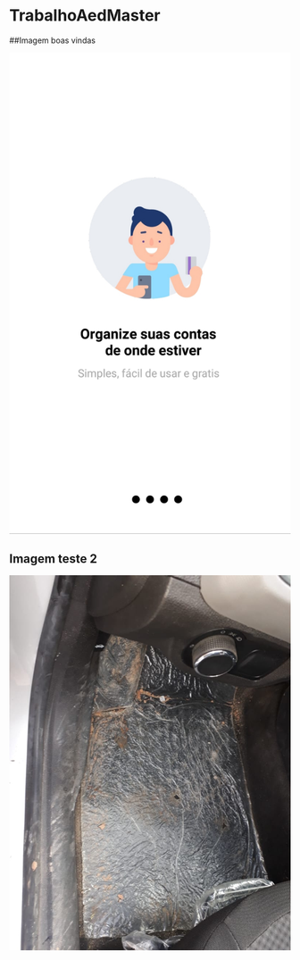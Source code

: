 # TrabalhoAedMaster

##Imagem boas vindas

![Imagem teste](https://github.com/ValerioZucoloto/TrabalhoAedMaster/blob/master/BOAS%20VINDAS.jpeg)

## Imagem teste 2

![imagem teste 2](https://github.com/ValerioZucoloto/TrabalhoAedMaster/blob/master/WhatsApp%20Image%202020-10-21%20at%2007.51.06.jpeg)
